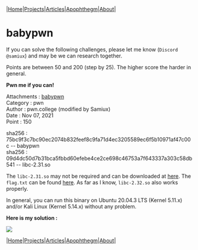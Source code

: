 |[Home](/README.md)|[Projects](/projects.md)|[Articles](/articles.md)|[Apophthegm](/apophthegm.md)|[About](/about.md)|

# babypwn

If you can solve the following challenges, please let me know (```Discord @samiux```) and may be we can research together.

Points are between 50 and 200 (step by 25). The higher score the harder in general.

**Pwn me if you can!**

Attachments : [babypwn](https://github.com/samiux/CTF/raw/main/pwn/babypwn/babypwn)  
Category    : pwn  
Author      : pwn.college (modified by Samiux)  
Date        : Nov 07, 2021  
Point       : 150  

sha256      : 75bc9f3c7bc90ec2074b832feef8c9fa71d4ec3205589ec6f5b10971af47c00c -- babypwn  
sha256      : 09d4dc50d7b31bca5fbbd60efebe4ce2ce698c46753a7f643337a303c58db541 -- libc-2.31.so  

The ```libc-2.31.so``` may not be required and can be downloaded at [here](https://github.com/samiux/CTF/raw/main/pwn/babypwn/libc-2.31.so).  The ```flag.txt``` can be found [here](https://github.com/samiux/CTF/raw/main/pwn/babypwn/flag.txt).  As far as I know, ```libc-2.32.so``` also works properly.  

In general, you can run this binary on Ubuntu 20.04.3 LTS (Kernel 5.11.x) and/or Kali Linux (Kernel 5.14.x) without any problem.

**Here is my solution :**  

[![](https://img.youtube.com/vi/-5vo5mT2bng/0.jpg)](https://www.youtube.com/watch?v=-5vo5mT2bng "babypwn solution")  

|[Home](/README.md)|[Projects](/projects.md)|[Articles](/articles.md)|[Apophthegm](/apophthegm.md)|[About](/about.md)|
